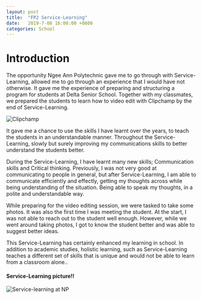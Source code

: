 ```yaml
---
layout: post
title:  "FP2 Service-Learning"
date:   2019-7-08 16:00:00 +0800
categories: School
---
```


# Introduction
The opportunity Ngee Ann Polytechnic gave me to go through with Service-Learning, allowed me to go through an experience that I would have not otherwise. It gave me the experience of preparing and structuring a program for students at Delta Senior School. Together with my classmates, we prepared the students to learn how to video edit with Clipchamp by the end of Service-Learning.

![Clipchamp](https://clipchamp.com/wp-content/uploads/2018/03/Facebook-Share_Homepage.png)

It gave me a chance to use the skills I have learnt over the years, to teach the students in an understandable manner. Throughout the Service-Learning, slowly but surely improving my communications skills to better understand the students better. 

During the Service-Learning, I have learnt many new skills; Communication skills and Critical thinking. Previously, I was not very good at communicating to people in general, but after Service-Learning, I am able to communicate efficiently and effectly, getting my thoughts across while being understanding of the situation. Being able to speak my thoughts, in a polite and understandable way. 

While preparing for the video editing session, we were tasked to take some photos. It was also the first time I was meeting the student. At the start, I was not able to reach out to the student well enough. However, while we went around taking photos, I got to know the student better and was able to suggest better ideas.

This Service-Learning has certainly enhanced my learning in school. In addition to academic studies, holistic learning, such as Service-Learning teaches a different set of skills that is unique and would not be able to learn from a classroom alone..

#### Service-Learning picture!!
![Service-learning at NP](https://raw.githubusercontent.com/lczm/lczm.github.io/master/_posts/photos/np.jpg)